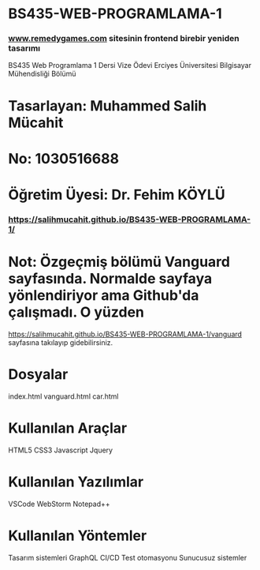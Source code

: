 # BS435-WEB-PROGRAMLAMA-1

### www.remedygames.com sitesinin frontend birebir yeniden tasarımı

BS435 Web Programlama 1 Dersi Vize Ödevi
Erciyes Üniversitesi Bilgisayar Mühendisliği Bölümü
# Tasarlayan: Muhammed Salih Mücahit 
# No: 1030516688
# Öğretim Üyesi: Dr. Fehim KÖYLÜ

### https://salihmucahit.github.io/BS435-WEB-PROGRAMLAMA-1/

# Not: Özgeçmiş bölümü Vanguard sayfasında. Normalde sayfaya yönlendiriyor ama Github'da çalışmadı. O yüzden  
https://salihmucahit.github.io/BS435-WEB-PROGRAMLAMA-1/vanguard   sayfasına takılayıp gidebilirsiniz.

# Dosyalar
index.html
vanguard.html
car.html

# Kullanılan Araçlar
HTML5
CSS3
Javascript
Jquery

# Kullanılan Yazılımlar
VSCode
WebStorm
Notepad++

# Kullanılan Yöntemler
Tasarım sistemleri
GraphQL
CI/CD
Test otomasyonu
Sunucusuz sistemler
